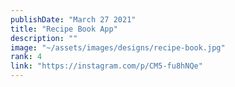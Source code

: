 ```yaml
---
publishDate: "March 27 2021"
title: "Recipe Book App"
description: ""
image: "~/assets/images/designs/recipe-book.jpg"
rank: 4
link: "https://instagram.com/p/CM5-fu8hNQe"
---
```

